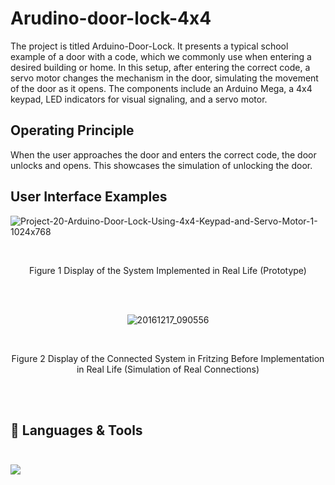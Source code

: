 # Arudino-door-lock-4x4

The project is titled Arduino-Door-Lock. It presents a typical school example of a door with a code, which we commonly use when entering a desired building or home. In this setup, after entering the correct code, a servo motor changes the mechanism in the door, simulating the movement of the door as it opens. The components include an Arduino Mega, a 4x4 keypad, LED indicators for visual signaling, and a servo motor.

## Operating Principle
When the user approaches the door and enters the correct code, the door unlocks and opens. This showcases the simulation of unlocking the door.

## User Interface Examples

![Project-20-Arduino-Door-Lock-Using-4x4-Keypad-and-Servo-Motor-1-1024x768](https://github.com/user-attachments/assets/859e570c-f832-4c88-81dc-fbc6dc1f929e)

<br>
<div style="text-align: center;"> 
<p> Figure 1 Display of the System Implemented in Real Life (Prototype)</p>
  
</div>
<br><br>

<div style="text-align: center;"> 

![20161217_090556](https://github.com/user-attachments/assets/a2770356-c321-405f-bb8c-3260eb90e72b)

<br>
<p> Figure 2 Display of the Connected System in Fritzing Before Implementation in Real Life (Simulation of Real Connections)</p>

</div>

<br><br>

## 🧰 Languages & Tools <br><br>

<img src="https://skillicons.dev/icons?i=arduino,cpp"/>

